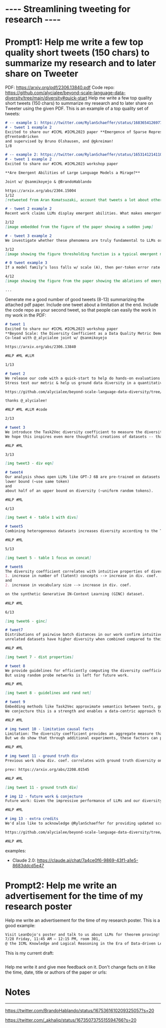 # ---- Streamlining tweeting for research ----




# Prompt1: Help me write a few top quality short tweets (150 chars) to summarize my research and to later share on Tweeter
PDF: https://arxiv.org/pdf/2306.13840.pdf
Code repo: https://github.com/alycialee/beyond-scale-language-data-diversity/tree/main/diversity#quick-start
Help me write a few top quality short tweets (150 chars) to summarize my research and to later share on Tweeter using 
the given PDF. 
This is an example of a top quality set of tweets:
```markdown
# -- example 1: https://twitter.com/RylanSchaeffer/status/1683654126977314816?s=20
# - tweet 1 example 2
Excited to share our #ICML #ICML2023 paper **Emergence of Sparse Representations from Noise** led by
@TrentonBricken
and supervised by Bruno Olshausen, and @gkreiman!
1/8

# -- example 2: https://twitter.com/RylanSchaeffer/status/1653141214110322688?s=20
# - tweet 1 example 2
Excited to share our #ICML #ICML2023 workshop paper

**Are Emergent Abilities of Large Language Models a Mirage?**

Joint w/ @sanmikoyejo & @BrandoHablando

https://arxiv.org/abs/2304.15004
1/12
[retweeted from Aran Komatsuzaki, account that tweets a lot about others work so tweet has a nice image of our paper]

# - tweet 2 example 2
Recent work claims LLMs display emergent abilities. What makes emergent abilities intriguing is two-fold: 1) their sharpness, transitioning seemingly instantaneously from not present to present & 2) their unpredictability, appearing at seemingly unforeseeable model scales.

2/12
[image embedded from the figure of the paper showing a sudden jump]

# - tweet 3 example 2
We investigate whether these phenomena are truly fundamental to LLMs or might be artifacts of metric choice. Answer: for many claimed abilities, probably artifacts. How? We show, on fixed model outputs, how to choose a metric to create an emergent ability or ablate it!

3/12
[image showing the figure thresholding function is a typical emergent metric]

# 0 tweet example 3
If a model family’s loss falls w/ scale (A), then per-token error rate asymptotes towards 1 (B). If one chooses metric that discontinuously or nonlinearly scales the error rate, emergence (C, D)! But if one doesn’t, no emergence (E, F)! All scored on the same model outputs

4/12
[image showing the figure from the paper showing the ablations of emergence]

...
```
Generate me a good number of good tweets (8-13) summarizing the attached pdf paper.
Include one tweet about a limitation at the end. 
Include the code repo as your second tweet, so that people can easily the work in my work in the PDF:

```markdown
# tweet 1
Excited to share our #ICML #ICML2023 workshop paper 
**Beyond Scale: the Diversity Coefficient as a Data Quality Metric Demonstrates LLMs are Pre-trained on Formally Diverse Data**
Co-lead with @_alycialee joint w/ @sanmikoyejo

https://arxiv.org/abs/2306.13840

#NLP #ML #LLM 

1/13

# tweet 2
We release our code with a quick-start to help do hands-on evaluations of dataset diversities. 
Stress test our metric & help us ground data diversity in a quantitative dialogue!

https://github.com/alycialee/beyond-scale-language-data-diversity/tree/main/diversity#quick-start

thanks @_alycialee!

#NLP #ML #LLM #code

2/13

# tweet 3
We introduce the Task2Vec diversity coefficient to measure the diversity of natural language datasets.
We hope this inspires even more thoughtful creations of datasets -- that go beyond scale alone.

#NLP #ML

3/13

[img tweet3 - div eqn]

# tweet4
Our analysis shows open LLMs like GPT-J 6B are pre-trained on datasets with 3-5x more diversity than well motivated 
lower bound (~use same token) 
and 
about half of an upper bound on diversity (~uniform random tokens). 

#NLP #ML

4/13

[img tweet 4 - table 1 with divs]

# tweet5
Combining heterogeneous datasets increases diversity according to the Task2Vec coefficient, matching intuition. 

#NLP #ML

5/13

[img tweet 5 - table 1 focus on concat]

# tweet6
The diversity coefficient correlates with intuitive properties of diversity:
1. increase in number of (latent) concepts --> increase in div. coef.
and 
2. increase in vocabulary size --> increase in div. coef. 

on the synthetic Generative IN-Context Learning (GINC) dataset.
   
#NLP #ML

6/13

[img tweet6 - ginc]

# tweet7
Distributions of pairwise batch distances in our work confirm intuitive properties of the div. coeff - 
unrelated datasets have higher diversity when combined compared to their standad alone diversity. 

#NLP #ML

[img tweet 7 - dist properties]

# tweet 8
We provide guidelines for efficiently computing the diversity coefficient in practice -- even when using random probe networks. 
But using random probe networks is left for future work.

#NLP #ML

[img tweet 8 - guidelines and rand net]

# tweet 9
Embedding methods like Task2Vec approximate semantics between texts, going beyond human-constructed concepts. 
We conjecture this is a strength and enables a data-centric approach to measuring diversity.

#NLP #ML

# img tweet 10 - limitation causal facts
Limitation: The diversity coefficient provides an aggregate measure that masks causal factors underlying diversity. 
But we do show that through additional experiments, these factors can partially revealed.

#NLP #ML

# img tweet 11 - ground truth div
Previous work show div. coef. correlates with ground truth diversity on a synthetic Gaussian benchmark strengthening the trust in the metric. 

prev: https://arxiv.org/abs/2208.01545

#NLP #ML

[img tweet 11 - ground truth div]

# img 12 - future work & conjecture
Future work: Given the impressive performance of LLMs and our diversity measures, we conjecture that high diversity of pre-training data enables this impressive performance of LLMs.

#NLP #ML

# img 13 - extra credits
We'd also like to acknowledge @RylanSchaeffer for providing updated scripts to run GINC and wandb integration.

https://github.com/alycialee/beyond-scale-language-data-diversity/tree/main/ginc#acknowledgements

#NLP #ML
```

examples:
- Claude 2.0: https://claude.ai/chat/7a4ce0f6-9869-43f1-a1e5-8683ddcd5e47

# Prompt2: Help me write an advertisement for the time of my research poster
Help me write an advertisement for the time of my research poster.
This is a good example:
```markdown
Visit LeanDojo's poster and talk to us about LLMs for theorem proving!
7/28 Friday, 11:45 AM – 12:15 PM, room 301, 
@ the ICML Knowledge and Logical Reasoning in the Era of Data-driven Learning workshop.
```
This is my current draft:
```markdown

```
Help me write it and give mee feedback on it. 
Don't change facts on it like the time, date, title or authors of the paper or urls:

# Notes



---

https://twitter.com/BrandoHablando/status/1675361610209325057?s=20

https://twitter.com/_akhaliq/status/1673507375515594766?s=20
